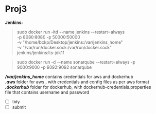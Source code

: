 # Proj3

**Jenkins:** 
>sudo docker run -itd --name jenkins --restart=always \
-p 8080:8080 -p 50000:50000 \
-v "/home/bckp/Desktop/jenkins:/var/jenkins_home" \
-v "/var/run/docker.sock:/var/run/docker.sock" \
jenkins/jenkins:lts-jdk11  

>sudo docker run -d --name sonarqube --restart=always -p 9000:9000 -p 9092:9092 sonarqube


  ___/var/jenkins_home___ contains credentials for aws and dockerhub  
    ___.aws___ folder for aws , with credentials and config files as per aws format  
    ___.dockerhub___ folder for dockerhub, with dockerhub-credentials.properties file that contains username and password  


- [ ] tidy
- [ ] submit
